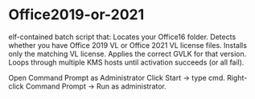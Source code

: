 # Office2019-or-2021

elf-contained batch script that:
Locates your Office16 folder.
Detects whether you have Office 2019 VL or Office 2021 VL license files.
Installs only the matching VL license.
Applies the correct GVLK for that version.
Loops through multiple KMS hosts until activation succeeds (or all fail).

Open Command Prompt as Administrator
Click Start → type cmd.
Right-click Command Prompt → Run as administrator.

